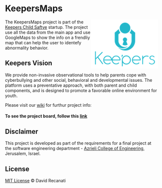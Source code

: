 # KeepersMaps
<img align="right" src="/images/keepers%20logo.png">

The KeepersMaps project is part of the [Keepers Child Saftye](https://www.keeperschildsafety.net/) startup. The project use all the data from the main app and use GoogleMaps to show the info on a frendliy map that can help the user to identefy abnormality behavior.

## Keepers Vision
We provide non-invasive observational tools to help parents cope with cyberbullying and other social, behavioral and developmental issues. The platform uses a preventative approach, with both parent and child components, and is designed to promote a favorable online environment for youth.

Please visit our [wiki](https://github.com/DavidDr90/KeppersMaps/wiki) for furthur project info: 
<!--### [User Manual](../../wiki/User-Manual)
### [Team Page](../../wiki/team)
### [Inception](../../wiki/inception)
### [SRS](../../wiki/srs)
### [SDS](../../wiki/Software-Design-Specification)
### [Iteration 0 - ZFR](../../wiki/Iter-0---ZFR)
### [Iteration 1 - MVP](../../wiki/Iter1-MVP-Serve-Side)
### [Iteration 2 - Log In & UI](../../wiki/Iter2---Log-In-and-UI)
### [Iteration 3 - Edit Mode & Error Handler](../../wiki/Iter3---Edit-Mode)
### [Iteration 4 - Deliver the App](../../wiki/Iter4---Deliver-the-App) -->
#### To see the project board, follow this [link](https://github.com/DavidDr90/KeppersMaps/projects/1)

## Disclaimer
This project is developed as part of the requirements for a final project at the software engineering department - [Azrieli College of Engineering](http://www.jce.ac.il/), Jerusalem, Israel.

## License
[MIT License](/LICENSE) © David Recanati
